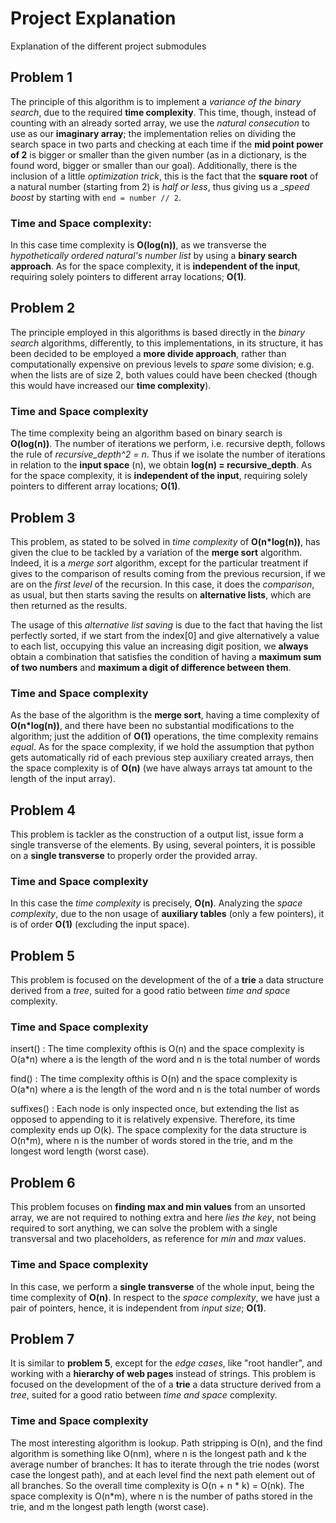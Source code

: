 # Project Explanation
Explanation of the different project submodules

## Problem 1
The principle of this algorithm is to implement a _variance of the binary search_, due to the required __time 
complexity__. This time, though, instead of counting with an already sorted array, we use the _natural consecution_ to
use as our __imaginary array__; the implementation relies on dividing the search space in two parts and checking at 
each time if the __mid point power of 2__ is bigger or smaller than the given number (as in a dictionary, is the found 
word, bigger or smaller than our goal). Additionally, there is the inclusion of a little _optimization trick_, this is
the fact that the __square root__ of a natural number (starting from 2) is _half or less_, thus giving us a __speed 
boost_ by starting with `end = number // 2`.

### Time and Space complexity:
In this case time complexity is __O(log(n))__, as we transverse the _hypothetically ordered natural's number list_ by 
using a __binary search approach__. As for the space complexity, it is __independent of the input__, requiring solely 
pointers to different array locations; __O(1)__.

## Problem 2
The principle employed in this algorithms is based directly in the _binary search_ algorithms, differently, to this 
implementations, in its structure, it has been decided to be employed a __more divide approach__, rather than
computationally expensive on previous levels to _spare_ some division; e.g. when the lists are of size 2, both values
could have been checked (though this would have increased our __time complexity__). 

### Time and Space complexity
The time complexity being an algorithm based on binary search is __O(log(n))__.  The number of iterations we perform,
i.e. recursive depth, follows the rule of _recursive_depth^2 = n_. Thus if we isolate the number of iterations in
relation to the __input space__ (n), we obtain __log(n) = recursive_depth__. As for the space complexity, it is 
__independent of the input__, requiring solely pointers to different array locations; __O(1)__.

## Problem 3
This problem, as stated to be solved in _time complexity_ of __O(n*log(n))__, has given the clue to be tackled by a 
variation of the __merge sort__ algorithm. Indeed, it is a _merge sort_ algorithm, except for the particular treatment 
if gives to the comparison of results coming from the previous recursion, if we are on the _first level_ of the
recursion. In this case, it does the _comparison_, as usual, but then starts saving the results on 
__alternative lists__, which are then returned as the results. 

The usage of this _alternative list saving_ is due to the fact that having the list perfectly sorted, if we start from
the index[0] and give alternatively a value to each list, occupying this value an increasing digit position, we 
__always__ obtain a combination that satisfies the condition of having a __maximum sum of two numbers__ and __maximum a
digit of difference between them__.  

### Time and Space complexity 
As the base of the algorithm is the __merge sort__, having a time complexity of __O(n*log(n))__, and there have been no
substantial modifications to the algorithm; just the addition of __O(1)__ operations, the time complexity remains 
_equal_. As for the space complexity, if we hold the assumption that python gets automatically rid of each previous 
step auxiliary created arrays, then the space complexity is of __O(n)__ (we have always arrays tat amount to the 
length of the input array).

## Problem 4
This problem is tackler as the construction of a output list, issue form a single transverse of the elements. By using,
several pointers, it is possible on a __single transverse__ to properly order the provided array.

### Time and Space complexity
In this case the _time complexity_ is precisely, __O(n)__. Analyzing the _space complexity_, due to the non usage of 
__auxiliary tables__ (only a few pointers), it is of order __O(1)__ (excluding the input space).

## Problem 5
This problem is focused on the development of the of a __trie__ a data structure derived from a _tree_, suited for a
 good ratio between _time and space_ complexity.

### Time and Space complexity
 insert() : The time complexity ofthis is O(n) and the space complexity is O(a\*n) where a is the length of the word and n is the total number of words
 
 find() : The time complexity ofthis is O(n) and the space complexity is O(a\*n) where a is the length of the word and n is the total number of words
 
 suffixes() : Each node is only inspected once, but extending the list as opposed to appending to it is relatively expensive. Therefore, its time complexity ends up O(k). The space complexity for the data structure is O(n\*m), where n is the number of words stored in the trie, and m the longest word length (worst case).

## Problem 6
This problem focuses on __finding max and min values__ from an unsorted array, we are not required to nothing extra 
and here _lies the key_, not being required to sort anything, we can solve the problem with a single transversal and
 two placeholders, as reference for _min_ and _max_ values.

### Time and Space complexity
In this case, we perform a __single transverse__ of the whole input, being the time complexity of __O(n)__. In respect 
to the _space complexity_, we have just a pair of pointers, hence, it is independent from _input size_; __O(1)__.

## Problem 7 
It is similar to __problem 5__, except for the _edge cases_, like "root handler", and working with a __hierarchy of 
web pages__ instead of strings. This problem is focused on the development of the of a __trie__ a data structure 
derived from a _tree_, suited for a good ratio between _time and space_ complexity.

### Time and Space complexity
The most interesting algorithm is lookup. Path stripping is O(n), and the find algorithm is something like O(nm), where n is the longest path and k the average number of branches: It has to iterate through the trie nodes (worst case the longest path), and at each level find the next path element out of all branches. So the overall time complexity is O(n + n * k) = O(nk). The space complexity is O(n\*m), where n is the number of paths stored in the trie, and m the longest path length (worst case).
